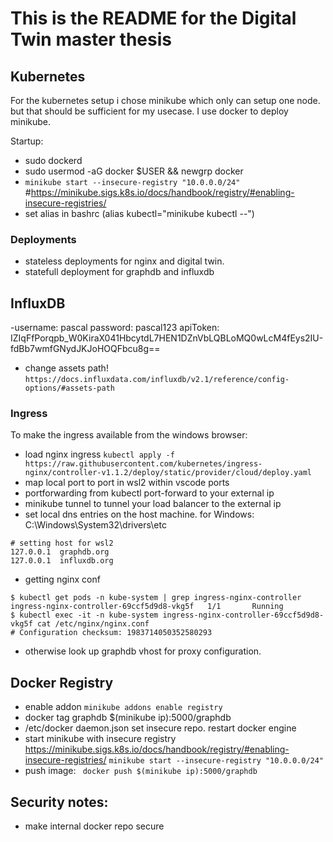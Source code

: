 # This is the README for the Digital Twin master thesis

## Kubernetes
For the kubernetes setup i chose minikube which only can setup one node. but that should be sufficient for my usecase. I use docker to deploy minikube.

Startup:
- sudo dockerd
- sudo usermod -aG docker $USER && newgrp docker
- `minikube start --insecure-registry "10.0.0.0/24"` #https://minikube.sigs.k8s.io/docs/handbook/registry/#enabling-insecure-registries/
- set alias in bashrc (alias kubectl="minikube kubectl --")

### Deployments
- stateless deployments for nginx and digital twin.
- statefull deployment for graphdb and influxdb

## InfluxDB
-username: pascal
password: pascal123
apiToken: IZIqFfPorqpb_W0KiraX041HbcytdL7HEN1DZnVbLQBLoMQ0wLcM4fEys2IU-fdBb7wmfGNydJKJoHOQFbcu8g==

- change assets path! `https://docs.influxdata.com/influxdb/v2.1/reference/config-options/#assets-path`

### Ingress
To make the ingress available from the windows browser:
- load nginx ingress `kubectl apply -f https://raw.githubusercontent.com/kubernetes/ingress-nginx/controller-v1.1.2/deploy/static/provider/cloud/deploy.yaml`
- map local port to port in wsl2 within vscode ports
- portforwarding from kubectl port-forward to your external ip
- minikube tunnel to tunnel your load balancer to the external ip
- set local dns entries on the host machine. for Windows: C:\Windows\System32\drivers\etc
```
# setting host for wsl2
127.0.0.1  graphdb.org
127.0.0.1  influxdb.org
```

- getting nginx conf
```
$ kubectl get pods -n kube-system | grep ingress-nginx-controller
ingress-nginx-controller-69ccf5d9d8-vkg5f   1/1       Running
$ kubectl exec -it -n kube-system ingress-nginx-controller-69ccf5d9d8-vkg5f cat /etc/nginx/nginx.conf
# Configuration checksum: 1983714050352580293
```

- otherwise look up graphdb vhost for proxy configuration.

## Docker Registry
- enable addon `minikube addons enable registry`
- docker tag graphdb $(minikube ip):5000/graphdb
- /etc/docker daemon.json set insecure repo. restart docker engine
- start minikube with insecure registry https://minikube.sigs.k8s.io/docs/handbook/registry/#enabling-insecure-registries/
`minikube start --insecure-registry "10.0.0.0/24"`
- push image: ` docker push $(minikube ip):5000/graphdb`


## Security notes: 
- make internal docker repo secure

